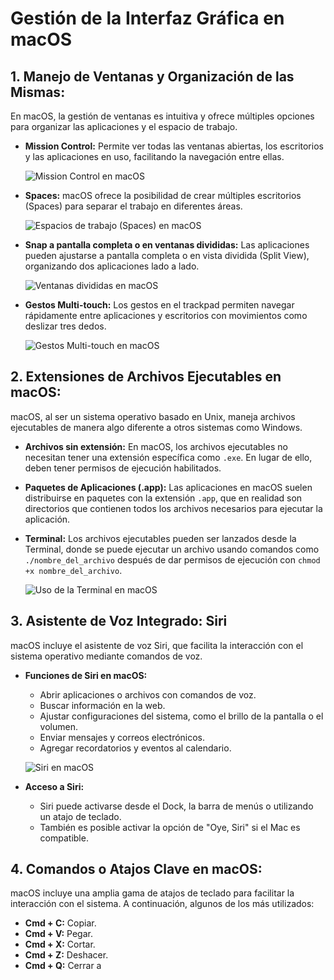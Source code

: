 # Gestión de la Interfaz Gráfica en macOS

## 1. Manejo de Ventanas y Organización de las Mismas:

En macOS, la gestión de ventanas es intuitiva y ofrece múltiples opciones para organizar las aplicaciones y el espacio de trabajo.

- **Mission Control:** Permite ver todas las ventanas abiertas, los escritorios y las aplicaciones en uso, facilitando la navegación entre ellas.
  
  ![Mission Control en macOS](https://upload.wikimedia.org/wikipedia/en/6/68/MacOS_Mission_Control_screenshot.png)

- **Spaces:** macOS ofrece la posibilidad de crear múltiples escritorios (Spaces) para separar el trabajo en diferentes áreas.
  
  ![Espacios de trabajo (Spaces) en macOS](https://static.k-tuin.com/media/blog/escritorio-nuevo.jpg)

- **Snap a pantalla completa o en ventanas divididas:** Las aplicaciones pueden ajustarse a pantalla completa o en vista dividida (Split View), organizando dos aplicaciones lado a lado.

  ![Ventanas divididas en macOS](https://media.k-tuin.com/images/blog/2022/abril/como-dividir-pantalla-en-dos-en-mac.jpg)

- **Gestos Multi-touch:** Los gestos en el trackpad permiten navegar rápidamente entre aplicaciones y escritorios con movimientos como deslizar tres dedos.

  ![Gestos Multi-touch en macOS](https://t2.uc.ltmcdn.com/es/posts/9/2/4/ver_escritorio_24429_9_600.jpg)

## 2. Extensiones de Archivos Ejecutables en macOS:

macOS, al ser un sistema operativo basado en Unix, maneja archivos ejecutables de manera algo diferente a otros sistemas como Windows.

- **Archivos sin extensión:** En macOS, los archivos ejecutables no necesitan tener una extensión específica como `.exe`. En lugar de ello, deben tener permisos de ejecución habilitados.

- **Paquetes de Aplicaciones (.app):** Las aplicaciones en macOS suelen distribuirse en paquetes con la extensión `.app`, que en realidad son directorios que contienen todos los archivos necesarios para ejecutar la aplicación.
  

- **Terminal:** Los archivos ejecutables pueden ser lanzados desde la Terminal, donde se puede ejecutar un archivo usando comandos como `./nombre_del_archivo` después de dar permisos de ejecución con `chmod +x nombre_del_archivo`.

  ![Uso de la Terminal en macOS](https://i.blogs.es/22a167/captura-de-pantalla-2023-09-22-a-las-13.03.28/650_1200.jpeg)

## 3. Asistente de Voz Integrado: Siri

macOS incluye el asistente de voz Siri, que facilita la interacción con el sistema operativo mediante comandos de voz.

- **Funciones de Siri en macOS:**
  - Abrir aplicaciones o archivos con comandos de voz.
  - Buscar información en la web.
  - Ajustar configuraciones del sistema, como el brillo de la pantalla o el volumen.
  - Enviar mensajes y correos electrónicos.
  - Agregar recordatorios y eventos al calendario.

  ![Siri en macOS](https://encrypted-tbn0.gstatic.com/images?q=tbn:ANd9GcTx-AOESA9U70nG-lyZsaaw7RmEJ2zHWJcTAg&s)

- **Acceso a Siri:**
  - Siri puede activarse desde el Dock, la barra de menús o utilizando un atajo de teclado.
  - También es posible activar la opción de "Oye, Siri" si el Mac es compatible.

## 4. Comandos o Atajos Clave en macOS:

macOS incluye una amplia gama de atajos de teclado para facilitar la interacción con el sistema. A continuación, algunos de los más utilizados:

- **Cmd + C:** Copiar.
- **Cmd + V:** Pegar.
- **Cmd + X:** Cortar.
- **Cmd + Z:** Deshacer.
- **Cmd + Q:** Cerrar a
